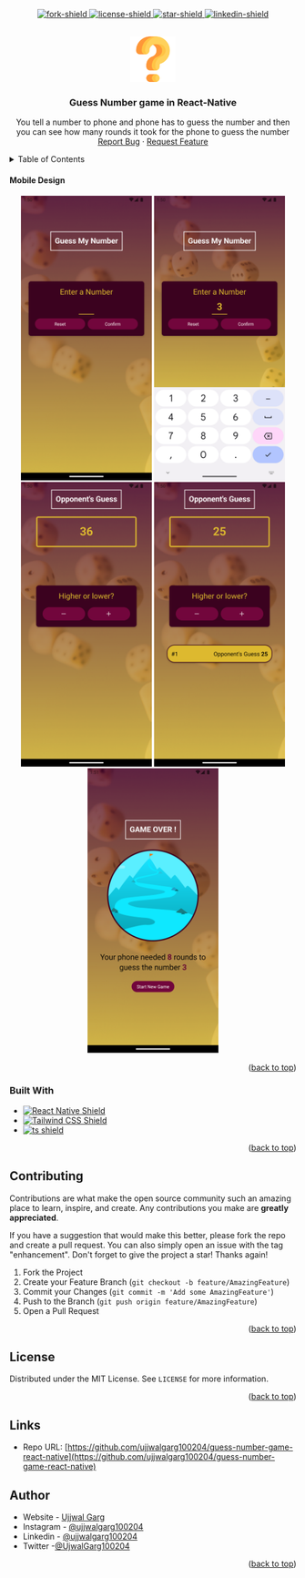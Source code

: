 <a name="readme-top" id="readme-top"></a>

<!-- Project Shields -->
<p align="center">
  <a href="https://github.com/ujjwalgarg100204/guess-number-game-react-native/network/members"
  >
    <img
      src="https://img.shields.io/github/forks/ujjwalgarg100204/guess-number-game-react-native.svg?style=for-the-badge"
      alt="fork-shield"
    />
  </a>
  <a
    href="https://github.com/ujjwalgarg100204/guess-number-game-react-native/blob/master/LICENSE.txt"
  >
    <img
      src="https://img.shields.io/github/license/ujjwalgarg100204/guess-number-game-react-native.svg?style=for-the-badge"
      alt="license-shield"
    />
  </a>
  <a href=" https://github.com/ujjwalgarg100204/guess-number-game-react-native/stargazers">
    <img
      src="https://img.shields.io/github/stars/ujjwalgarg100204/guess-number-game-react-native.svg?style=for-the-badge"
      alt="star-shield"
    />
  </a>
  <a href="https://linkedin.com/in/ujjwal-garg-3a5639243">
    <img
      src="https://img.shields.io/badge/-LinkedIn-black.svg?style=for-the-badge&logo=linkedin&colorB=555"
      alt="linkedin-shield"
    />
  </a>
</p>

<!-- Project Logo -->
<br />
<div align="center">
  <a href="#">
    <img
      src="./icon.png"
      alt="Logo"
      width="80"
      height="80"
      aria-label="Logo pic for the project"
    />
  </a>

  <h3 align="center">Guess Number game in React-Native</h3>

  <p align="center" aria-label="Short Description of the project">
    You tell a number to phone and phone has to guess the number and then you can see how many rounds it took for the phone to guess the number
    <br />
    <a
      href="https://github.com/ujjwalgarg100204/guess-number-game-react-native/issues"
      aria-label="Link to issues of github repo"
      >Report Bug</a
    >
    ·
    <a
      href="https://github.com/ujjwalgarg100204/guess-number-game-react-native/issues"
      aria-label="Link to issues of github repo"
      >Request Feature</a
    >
  </p>
</div>

<!-- TABLE OF CONTENTS -->
<details>
  <summary>Table of Contents</summary>
  <ol>
    <li>
      <ul>
        <li><a href="#built-with">Built With</a></li>
      </ul>
    </li>
    <li><a href="#contributing">Contributing</a></li>
    <li><a href="#license">License</a></li>
    <li><a href="#links">Links</a></li>
    <li><a href="#author">Author</a></li>
  </ol>
</details>

#### Mobile Design

<p align="center" >
	<img src="./screenshots/ss1.png" alt="mobile view" height="500" /> 
	<img src="./screenshots/ss2.png" alt="mobile view" height="500" /> 
	<img src="./screenshots/ss3.png" alt="mobile view" height="500" /> 
	<img src="./screenshots/ss4.png" alt="mobile view" height="500" /> 
	<img src="./screenshots/ss5.png" alt="mobile view" height="500" /> 
</p>

<p align="right">(<a href="#readme-top">back to top</a>)</p>

<!-- Built With -->

### Built With

<ul>
  <li>
    <a href="https://www.w3schools.com/html/html_intro.asp">
      <img
        src="https://img.shields.io/badge/React_Native-20232A?style=for-the-badge&logo=react&logoColor=61DAFB"
        alt="React Native Shield"
      />
    </a>
  </li>
  <li>
    <a href="https://www.w3schools.com/css/css_intro.asp">
      <img
        src="https://img.shields.io/badge/Tailwind_CSS-38B2AC?style=for-the-badge&logo=tailwind-css&logoColor=white"
        alt="Tailwind CSS Shield"
      />
    </a>
  </li>
  <li>
    <a href="https://www.typescriptlang.org/">
      <img 
        src="https://img.shields.io/badge/TypeScript-007ACC?style=for-the-badge&logo=typescript&logoColor=white" 
        alt="ts shield" 
      />
    </a>
  </li>  
</ul>
<p align="right">(<a href="#readme-top">back to top</a>)</p>

<!-- CONTRIBUTING -->

## Contributing

Contributions are what make the open source community such an amazing place to learn, inspire, and create. Any contributions you make are **greatly appreciated**.

If you have a suggestion that would make this better, please fork the repo and create a pull request. You can also simply open an issue with the tag "enhancement".
Don't forget to give the project a star! Thanks again!

1. Fork the Project
2. Create your Feature Branch (`git checkout -b feature/AmazingFeature`)
3. Commit your Changes (`git commit -m 'Add some AmazingFeature'`)
4. Push to the Branch (`git push origin feature/AmazingFeature`)
5. Open a Pull Request

<p align="right">(<a href="#readme-top">back to top</a>)</p>

<!-- LICENSE -->

## License

Distributed under the MIT License. See `LICENSE` for more information.

<p align="right">(<a href="#readme-top">back to top</a>)</p>

## Links

-   Repo URL: [https://github.com/ujjwalgarg100204/guess-number-game-react-native](https://github.com/ujjwalgarg100204/guess-number-game-react-native)

<!-- AUTHOR -->

## Author

-   Website - [Ujjwal Garg](https://github.com/ujjwalgarg100204)
-   Instagram - [@ujjwalgarg100204](https://www.instagram.com/ujjwalgarg100204/)
-   Linkedin - [@ujjwalgarg100204](https://www.linkedin.com/in/ujjwal-garg-3a5639243/)
-   Twitter -[@UjwalGarg100204](https://twitter.com/UjwalGarg100204)

<p align="right">(<a href="#readme-top">back to top</a>)</p>
<a name="readme-top" id="readme-top"></a>

